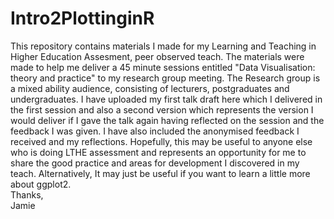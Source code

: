 # Intro2PlottinginR
This repository contains materials I made for my Learning and Teaching in Higher Education Assesment, peer observed teach.
The materials were made to help me deliver a 45 minute sessions entitled "Data Visualisation: theory and practice" to my research group meeting. 
The Research group is a mixed ability audience, consisting of lecturers, postgraduates and undergraduates.
I have uploaded my first talk draft here which I delivered in the first session and also a second version which represents the version I would deliver if I gave the talk again having reflected on the session and the feedback I was given.
I have also included the anonymised feedback I received and my reflections.
Hopefully, this may be useful to anyone else who is doing LTHE assessment and represents an opportunity for me to share the good practice and areas for development I discovered in my teach.
Alternatively, It may just be useful if you want to learn a little more about ggplot2.  
Thanks,  
Jamie
